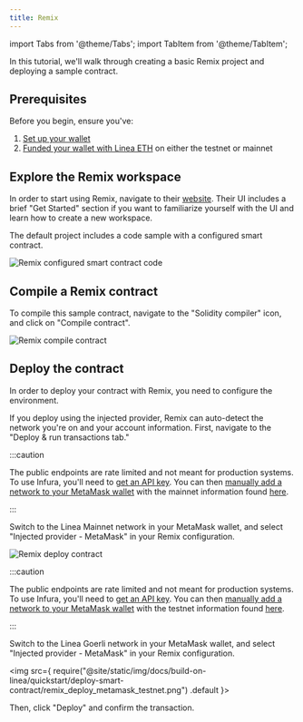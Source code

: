 ```yaml
---
title: Remix
---
```


import Tabs from '@theme/Tabs'; import TabItem from '@theme/TabItem';

In this tutorial, we'll walk through creating a basic Remix project and deploying a sample contract.

## Prerequisites

Before you begin, ensure you've:

1. [Set up your wallet](../../../use-mainnet/set-up-your-wallet.mdx)
2. [Funded your wallet with Linea ETH](../../../use-mainnet/fund.mdx) on either the testnet or mainnet

## Explore the Remix workspace

In order to start using Remix, navigate to their [website](https://remix.ethereum.org/). Their UI includes a brief "Get Started" section if you want to familiarize yourself with the UI and learn how to create a new workspace.

The default project includes a code sample with a configured smart contract.

<div class="center-container">
  <div class="img-large">
    <img
      src="/img/article_images/Build_on_Linea/Quickstart/Deploy_a_smart_contract/Remix/Linea_deploy_smart_contract_Remix_1.png"
      alt="Remix configured smart contract code"
    />
  </div>
</div>

## Compile a Remix contract

To compile this sample contract, navigate to the "Solidity compiler" icon, and click on "Compile contract".

<div class="center-container">
  <div class="img-large">
    <img
      src="/img/article_images/Build_on_Linea/Quickstart/Deploy_a_smart_contract/Remix/Linea_deploy_smart_contract_Remix_2.png"
      alt="Remix compile contract"
    />
  </div>
</div>

## Deploy the contract

In order to deploy your contract with Remix, you need to configure the environment.

If you deploy using the injected provider, Remix can auto-detect the network you're on and your account information. First, navigate to the "Deploy & run transactions tab."

<Tabs>
  <TabItem value="Mainnet" label="Mainnet" default>

:::caution

The public endpoints are rate limited and not meant for production systems. To use Infura, you'll need to [get an API key](https://support.infura.io/hc/en-us/articles/15116941373979-Connecting-to-the-Linea-network). You can then [manually add a network to your MetaMask wallet](https://support.metamask.io/hc/en-us/articles/360043227612-How-to-add-a-custom-network-RPC#h_01G63GGJ83DGDRCS2ZWXM37CV5) with the mainnet information found [here](../../../use-mainnet/info-contracts.mdx#network-information).

:::

Switch to the Linea Mainnet network in your MetaMask wallet, and select "Injected provider - MetaMask" in your Remix configuration.

<div class="center-container">
  <div class="img-large">
    <img
      src="/img/article_images/Build_on_Linea/Quickstart/Deploy_a_smart_contract/Remix/Linea_deploy_smart_contract_Remix_3.png"
      alt="Remix deploy contract"
    />
  </div>
</div>

  </TabItem>
  <TabItem value="Testnet" label="Testnet">

:::caution

The public endpoints are rate limited and not meant for production systems. To use Infura, you'll need to [get an API key](https://support.infura.io/hc/en-us/articles/15116941373979-Connecting-to-the-Linea-network). You can then [manually add a network to your MetaMask wallet](https://support.metamask.io/hc/en-us/articles/360043227612-How-to-add-a-custom-network-RPC#h_01G63GGJ83DGDRCS2ZWXM37CV5) with the testnet information found [here](../../../use-mainnet/info-contracts.mdx#network-information).

:::

Switch to the Linea Goerli network in your MetaMask wallet, and select "Injected provider - MetaMask" in your Remix configuration.

<img src={ require("@site/static/img/docs/build-on-linea/quickstart/deploy-smart-contract/remix_deploy_metamask_testnet.png") .default }></img>

  </TabItem>
</Tabs>

Then, click "Deploy" and confirm the transaction.
